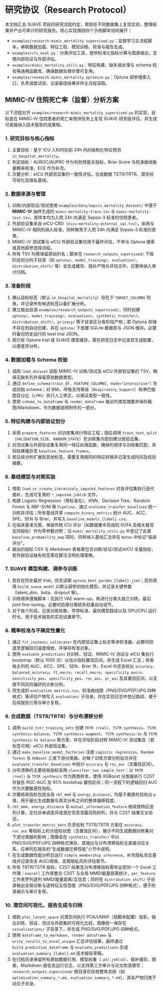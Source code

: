 # 研究协议（Research Protocol）

本文档汇总 SUAVE 项目的研究流程约定，帮助在不同数据集上复现实验、整理结果并产出可审计的研究报告。核心实现围绕四个示例脚本协同展开：

- `examples/research-mimic_mortality_supervised.py`：监督学习主流程脚本，串联数据加载、特征工程、模型训练、校准与报告生成。
- `examples/cls_eval.py`：分类评估工具，提供标准化指标计算与图表输出，支撑内部验证与外部评估。
- `examples/mimic_mortality_utils.py`：特征构建、缺失值处理与 schema 校验等通用函数库，确保数据处理步骤可复用。
- `examples/research-mimic_mortality_optimize.py`：Optuna 超参搜索入口，负责调度试验、记录最佳结果并供主流程读取。

## MIMIC-IV 住院死亡率（监督）分析方案

以下流程对齐 `examples/research-mimic_mortality_supervised.py` 的实现，目标是在 MIMIC-IV 住院患者的死亡率预测任务上复现 SUAVE 研究级评估，并生成可直接纳入技术报告的成果物。

### 1. 研究目标与核心指标

1. 主要目标：基于 ICU 入科时刻前 24h 内的结构化特征预测 `in_hospital_mortality`。
2. 判定指标：AUROC/AUPRC 作为判别性能主指标，Brier Score 与校准曲线衡量概率校准，ECE 作为补充。
3. 次要分析：eICU 外部验证集的一致性评估、合成数据 TSTR/TRTR、潜空间可视化及隐私基线。

### 2. 数据来源与管理

1. 训练/内部验证/测试使用 `examples/data/sepsis_mortality_dataset/` 中基于 **MIMIC-IV** 抽样生成的 `mimic-mortality-train.tsv` 与 `mimic-mortality-test.tsv`，其样本均为入院 24h 内满足 Sepsis-3 标准的住院患者。
2. 外部验证集来自 eICU-CRD（`eicu-mortality-external_val.tsv`），采用与 MIMIC-IV 相同的纳入标准，同样聚焦于入院 24h 内满足 Sepsis-3 标准的患者。
3. MIMIC-IV 测试集与 eICU 外部验证集仅用于最终评估，不参与 Optuna 搜索或其他超参选择流程。
4. 所有 TSV 均需保留原始列名；脚本在 `research_outputs_supervised/` 下按阶段划分的子目录（如 `optuna/`、`model_training/`、`evaluation/`、`distribution_shift/` 等）会生成缓存、插补产物与评估文件，应整体纳入审计归档。

### 3. 准备阶段

1. 确认目标标签（默认 `in_hospital_mortality`）存在于 `TARGET_COLUMNS` 列表，并记录所有候选标签以备扩展分析。
2. 建立输出目录 `examples/research_outputs_supervised/`，同时创建 `optuna/`、`model_training/`、`evaluation/`、`synthetic_transfer/`、`distribution_shift/`、`privacy/` 等子目录区分各阶段产物；若 Optuna 存储不存在则自动创建，并在 `optuna/` 下放置 SQLite 数据库与 JSON 缓存。必要时备份历史运行的 best trial JSON。
3. 若已有 Optuna trial 或 SUAVE 模型缓存，需在研究日志中记录其生成配置，以便差异分析。

### 4. 数据加载与 Schema 校验

1. 调用 `load_dataset` 读取 MIMIC-IV 训练/测试及 eICU 外部验证集的 TSV，确保无缺失列并保留原始数据类型。
2. 通过 `define_schema(train_df, FEATURE_COLUMNS, mode="interactive")` 生成初始 schema；对 BMI、呼吸支持等级（`Respiratory_Support`）和淋巴细胞百分比（`LYM%`）执行人工修正，以保证类型一致性。
3. 使用 `schema_to_dataframe` 与 `render_dataframe` 输出列类型摘要并保存截图/Markdown，作为数据说明附件的一部分。

### 5. 特征构建与内部验证划分

1. 采用 `prepare_features` 对训练集进行特征工程；随后调用 `train_test_split`（`VALIDATION_SIZE`、`RANDOM_STATE`）在训练集内部创建分层验证集。
2. 对测试集与外部验证集复用同一特征处理函数，确保列顺序与训练集匹配，并将结果缓存至 `baseline_feature_frames`。
3. 若后续分析扩展到其他标签，需要复用相同的特征转换并记录生成时间及校验摘要。

### 6. 基线模型与对照实验

1. 借助 `load_or_create_iteratively_imputed_features` 对各评估集执行迭代插补，生成可复用的 `*_imputed.joblib` 文件。
2. 构建 Logistic Regression（带标准化）、KNN、Decision Tree、Random Forest 与 RBF-SVM 等 `Pipeline`，通过 `evaluate_transfer_baselines` 统一训练并评估；所有基线共享 `compute_binary_metrics` 统计 AUC、ACC、SPE、SEN 与 Brier，并写入 `baseline_models_{label}.csv`。
3. 在临床基准方面，保留传统 ICU 评分（如数据集中现成的 SOFA 及相关器官支持指标）作为零参数对照：当 `mimic_mortality_utils.py` 中登记了此类 `baseline_probability_map` 项时，同样纳入基线汇总并在 `Notes` 中标记“临床评分”。
4. 输出的指标 CSV 与 Markdown 表格需包含训练/验证/测试/eICU 全量指标，若外部验证缺失标签需在脚注注明处理策略。


### 7. SUAVE 模型构建、调参与训练

1. 若存在历史最优 trial，优先读取 `optuna_best_params_{label}.json`；否则调用 `build_suave_model` 以默认超参初始化模型，并记录关键参数（latent_dim、beta、dropout 等）。
2. 训练顺序遵循脚本：先执行 VAE warm-up，再进行分类头独立训练，最后 joint fine-tuning，必要时启用分类损失权重自动调节。
3. 对于每个阶段，记录训练轮数、早停标准、最优模型路径以及 GPU/CPU 运行时长，用于技术报告的实验设置章节。

### 8. 概率校准与不确定性量化

1. 通过 `fit_isotonic_calibrator` 在内部验证集上拟合等渗校准器，必要时回退至逻辑回归温度缩放，并保存校准对象。
2. 使用 `evaluate_predictions` 对训练、验证、MIMIC-IV 测试与 eICU 集执行 bootstrap（默认 1000 次）以估计指标置信区间，并生成 Excel 汇总；除表格主列的 AUC、ACC、SPE、SEN、Brier 外，Excel 中还会给出 `accuracy`、`balanced_accuracy`、`f1_macro`、`recall_macro`、`specificity_macro`、`sensitivity_pos`、`specificity_pos`、`roc_auc`、`pr_auc` 及其置信区间，以支撑不同风险偏好的诊断分析。
3. 将生成的 `evaluation_metrics.csv`、校准曲线图（PNG/SVG/PDF/JPG 四种格式）等评估产物写入 `evaluation/` 子目录，并在实验日志中登记路径，便于后续报告引用与审计复核。

### 9. 合成数据（TSTR/TRTR）与分布漂移分析

1. 调用 `build_tstr_training_sets` 创建 `TRTR (real)`、`TSTR synthesis`、`TSTR synthesis-balance`、`TSTR synthesis-augment`、`TSTR synthesis-5x` 与 `TSTR synthesis-5x balance` 等方案，并在评估阶段对照 MIMIC-IV 测试集及（若标签可用）eICU 外部验证集。
2. 通过 `make_baseline_model_factories` 注册 `Logistic regression`、`Random forest` 与 `XGBoost` 三类下游分类器，对每个训练方案分别拟合并在 `evaluate_transfer_baselines` 中统计 `accuracy` 与 `roc_auc`（含置信区间）。
3. 分布漂移的主要结局指标采用 `classifier_two_sample_test`：以 `TRTR (real)` 与 `TSTR synthesis` 作为两类样本，使用 XGBoost 分类器执行 C2ST 并报告 ROC-AUC 及 95% bootstrap 置信区间；同一流程下的逻辑回归 AUC 作为次要敏感性指标。
4. 次要结局指标包括全局 `rbf_mmd` 与 `energy_distance`，均基于置换检验给出 `p` 值，用于量化生成数据与真实分布之间的整体偏移程度。
5. `rbf_mmd`、`energy_distance` 与 `mutual_information_feature` 继续按特征逐列计算，定位非单调差异或潜在信息泄露风险的列，并与 C2ST 结果交叉验证。
6. `plot_transfer_metric_bars` 负责绘制 TSTR/TRTR 方案在 `accuracy`、`roc_auc` 等指标上的分组柱状图（含置信区间），展示不同生成数据训练集对下游分类器的影响；图像会在 `synthetic_transfer/` 中以 PNG/SVG/PDF/JPG 四种格式保存，其输出与分布漂移指标无直接对应关系，应单列在报告的“生成数据迁移性能”小节中说明。
7. 在生成数据性能分析后运行 `simple_membership_inference`，补充隐私攻击基线并记录攻击 AUC/阈值，支撑隐私风险评估章节。
8. 所有 TRTR/TSTR 指标、C2ST 结果及分布漂移指标需导出至同一个 Excel 工作簿：`overall` 工作表整合 C2ST 与全局 MMD/能量距离统计，`per_feature` 工作表罗列逐列 MMD/能量距离/互信息；同时在 `distribution_shift/` 子目录输出全局诊断与逐特征互信息图（PNG/SVG/PDF/JPG 四种格式），便于附录展示与审计复核。


### 10. 潜空间可视化、报告生成与归档

1. 借助 `plot_latent_space` 对潜空间执行 PCA/UMAP（视脚本配置）投影，输出训练、验证、测试与外部集的可视化比较，图像统一保存在 `visualizations/` 子目录下，并生成 PNG/SVG/PDF/JPG 四种格式。
2. 使用 `dataframe_to_markdown`、`render_dataframe` 与 `write_results_to_excel_unique` 汇总评估结果，最终通过 `build_prediction_dataframe` 与 `evaluate_predictions` 生成 `evaluation_summary_{label}.md` 技术报告草稿。
3. 在归档目录保留所有原始数据引用、模型权重（`.pt`/`.joblib`）、插补缓存、图表、Markdown 报告及运行日志，以支持第三方审计与论文附录撰写；`research_outputs_supervised/` 根目录仅存放整体总结（如 `optimisation_summary_*.md`、`evaluation_summary_*.md`），其余产物归类于对应子目录。
